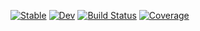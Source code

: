 [![Stable](https://img.shields.io/badge/docs-stable-blue.svg)](https://Da-Be-Ru.github.io/HelmholtzBenchmark.jl/stable/)
[![Dev](https://img.shields.io/badge/docs-dev-blue.svg)](https://Da-Be-Ru.github.io/HelmholtzBenchmark.jl/dev/)
[![Build Status](https://github.com/Da-Be-Ru/HelmholtzBenchmark.jl/actions/workflows/CI.yml/badge.svg?branch=master)](https://github.com/Da-Be-Ru/HelmholtzBenchmark.jl/actions/workflows/CI.yml?query=branch%3Amaster)
[![Coverage](https://codecov.io/gh/Da-Be-Ru/HelmholtzBenchmark.jl/branch/master/graph/badge.svg)](https://codecov.io/gh/Da-Be-Ru/HelmholtzBenchmark.jl)

